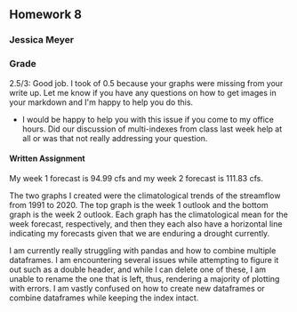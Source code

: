 ## Homework 8
### Jessica Meyer

### Grade
2.5/3: Good job. I took of 0.5 because your graphs were missing from your write up. Let me know if you have any questions on how to get images in your markdown and I'm happy to help you do this. 

- I would be happy to help you with this issue if you come to my office hours. Did our discussion of multi-indexes from class last week help at all or was that not really addressing your question. 

#### Written Assignment
My week 1 forecast is 94.99 cfs and my week 2 forecast is 111.83 cfs.

The two graphs I created were the climatological trends of the streamflow from 1991 to 2020. The top graph is the week 1 outlook and the bottom graph is the week 2 outlook. Each graph has the climatological mean for the week forecast, respectively, and then they each also have a horizontal line indicating my forecasts given that we are enduring a drought currently. 

I am currently really struggling with pandas and how to combine multiple dataframes. I am encountering several issues while attempting to figure it out such as a double header, and while I can delete one of these, I am unable to rename the one that is left, thus, rendering a majority of plotting with errors. I am vastly confused on how to create new dataframes or combine dataframes while keeping the index intact. 